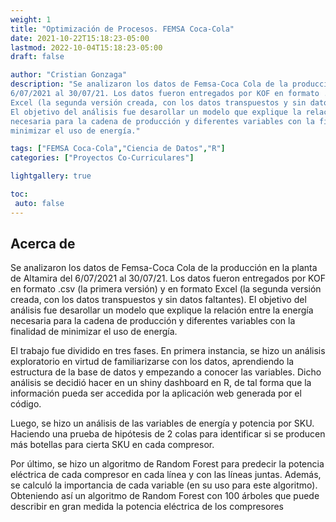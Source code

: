 ```yaml
---
weight: 1
title: "Optimización de Procesos. FEMSA Coca-Cola"
date: 2021-10-22T15:18:23-05:00
lastmod: 2022-10-04T15:18:23-05:00
draft: false

author: "Cristian Gonzaga"
description: "Se analizaron los datos de Femsa-Coca Cola de la producción en la planta de Altamira del
6/07/2021 al 30/07/21. Los datos fueron entregados por KOF en formato .csv (la primera versión) y en formato
Excel (la segunda versión creada, con los datos transpuestos y sin datos faltantes). 
El objetivo del análisis fue desarollar un modelo que explique la relación entre la energía 
necesaria para la cadena de producción y diferentes variables con la finalidad de 
minimizar el uso de energía."

tags: ["FEMSA Coca-Cola","Ciencia de Datos","R"]
categories: ["Proyectos Co-Curriculares"]

lightgallery: true

toc:
 auto: false
---
```

<!--more-->

## Acerca de
Se analizaron los datos de Femsa-Coca Cola de la producción en la planta de Altamira del
6/07/2021 al 30/07/21. Los datos fueron entregados por KOF en formato .csv (la primera versión) y en formato
Excel (la segunda versión creada, con los datos transpuestos y sin datos faltantes). 
El objetivo del análisis fue desarollar un modelo que explique la relación entre la energía 
necesaria para la cadena de producción y diferentes variables con la finalidad de 
minimizar el uso de energía.

El trabajo fue dividido en tres fases. En primera instancia, se hizo un análisis exploratorio
en virtud de familiarizarse con los datos, aprendiendo la estructura de la base de datos y 
empezando a conocer las variables. Dicho análisis se decidió hacer en un shiny dashboard en 
R, de tal forma que la información pueda ser accedida por la aplicación web generada 
por el código. 

Luego, se hizo un análisis de las variables de energía y potencia por SKU. Haciendo una prueba de hipótesis
de 2 colas para identificar si se producen más botellas para cierta SKU en cada compresor.

Por último, se hizo un algoritmo de Random Forest para predecir la potencia eléctrica de 
cada compresor en cada línea y con las líneas juntas. Además, se calculó la importancia de 
cada variable (en su uso para este algoritmo). Obteniendo así un algoritmo de Random Forest 
con 100 árboles que puede describir en gran medida la potencia eléctrica de los compresores


